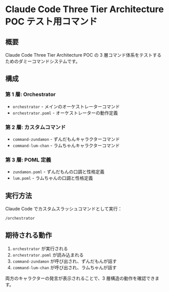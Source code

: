 # Claude Code Three Tier Architecture POC テスト用コマンド

## 概要

Claude Code Three Tier Architecture POC の 3 層コマンド体系をテストするためのダミーコマンドシステムです。

## 構成

### 第 1 層: Orchestrator

- `orchestrator` - メインのオーケストレーターコマンド
- `orchestrator.poml` - オーケストレーターの動作定義

### 第 2 層: カスタムコマンド

- `command-zundamon` - ずんだもんキャラクターコマンド
- `command-lum-chan` - ラムちゃんキャラクターコマンド

### 第 3 層: POML 定義

- `zundamon.poml` - ずんだもんの口調と性格定義
- `lum.poml` - ラムちゃんの口調と性格定義

## 実行方法

Claude Code でカスタムスラッシュコマンドとして実行：

```bash
/orchestrator
```

## 期待される動作

1. `orchestrator` が実行される
2. `orchestrator.poml` が読み込まれる
3. `command-zundamon` が呼び出され、ずんだもんが話す
4. `command-lum-chan` が呼び出され、ラムちゃんが話す

両方のキャラクターの発言が表示されることで、3 層構造の動作を確認できます。

